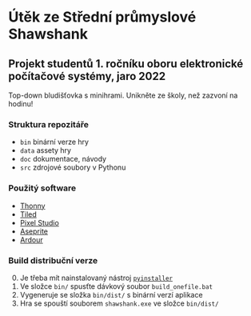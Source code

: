 # Útěk ze Střední průmyslové Shawshank

## Projekt studentů 1. ročníku oboru elektronické počítačové systémy, jaro 2022

Top-down bludišťovka s minihrami. Unikněte ze školy, než zazvoní na hodinu!

### Struktura repozitáře
- `bin` binární verze hry
- `data` assety hry
- `doc` dokumentace, návody
- `src` zdrojové soubory v Pythonu

### Použitý software
- [Thonny](https://thonny.org/)
- [Tiled](https://www.mapeditor.org/)
- [Pixel Studio](https://com-pixelstudio.en.uptodown.com/android)
- [Aseprite](https://www.aseprite.org/)
- [Ardour](https://ardour.org/)

### Build distribuční verze
0. Je třeba mít nainstalovaný nástroj [`pyinstaller`](https://pyinstaller.org/en/stable/index.html)
1. Ve složce `bin/` spusťte dávkový soubor `build_onefile.bat`
2. Vygeneruje se složka `bin/dist/` s binární verzí aplikace
3. Hra se spouští souborem `shawshank.exe` ve složce `bin/dist/`

